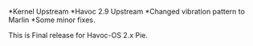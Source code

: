 *Kernel Upstream
*Havoc 2.9 Upstream
*Changed vibration pattern to Marlin
*Some minor fixes.

This is Final release for Havoc-OS 2.x Pie.
